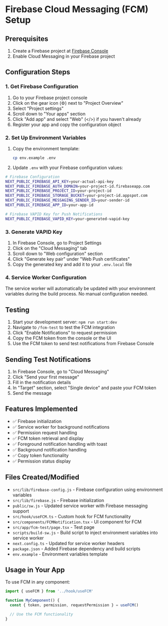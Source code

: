 # Firebase Cloud Messaging (FCM) Setup

## Prerequisites

1. Create a Firebase project at [Firebase Console](https://console.firebase.google.com/)
2. Enable Cloud Messaging in your Firebase project

## Configuration Steps

### 1. Get Firebase Configuration

1. Go to your Firebase project console
2. Click on the gear icon (⚙️) next to "Project Overview"
3. Select "Project settings"
4. Scroll down to "Your apps" section
5. Click "Add app" and select "Web" (</>) if you haven't already
6. Register your app and copy the configuration object

### 2. Set Up Environment Variables

1. Copy the environment template:

   ```bash
   cp env.example .env
   ```

2. Update `.env` with your Firebase configuration values:

```bash
# Firebase Configuration
NEXT_PUBLIC_FIREBASE_API_KEY=your-actual-api-key
NEXT_PUBLIC_FIREBASE_AUTH_DOMAIN=your-project-id.firebaseapp.com
NEXT_PUBLIC_FIREBASE_PROJECT_ID=your-project-id
NEXT_PUBLIC_FIREBASE_STORAGE_BUCKET=your-project-id.appspot.com
NEXT_PUBLIC_FIREBASE_MESSAGING_SENDER_ID=your-sender-id
NEXT_PUBLIC_FIREBASE_APP_ID=your-app-id

# Firebase VAPID Key for Push Notifications
NEXT_PUBLIC_FIREBASE_VAPID_KEY=your-generated-vapid-key
```

### 3. Generate VAPID Key

1. In Firebase Console, go to Project Settings
2. Click on the "Cloud Messaging" tab
3. Scroll down to "Web configuration" section
4. Click "Generate key pair" under "Web Push certificates"
5. Copy the generated key and add it to your `.env.local` file

### 4. Service Worker Configuration

The service worker will automatically be updated with your environment variables during the build process. No manual configuration needed.

## Testing

1. Start your development server: `npm run start:dev`
2. Navigate to `/fcm-test` to test the FCM integration
3. Click "Enable Notifications" to request permission
4. Copy the FCM token from the console or the UI
5. Use the FCM token to send test notifications from Firebase Console

## Sending Test Notifications

1. In Firebase Console, go to "Cloud Messaging"
2. Click "Send your first message"
3. Fill in the notification details
4. In "Target" section, select "Single device" and paste your FCM token
5. Send the message

## Features Implemented

- ✅ Firebase initialization
- ✅ Service worker for background notifications
- ✅ Permission request handling
- ✅ FCM token retrieval and display
- ✅ Foreground notification handling with toast
- ✅ Background notification handling
- ✅ Copy token functionality
- ✅ Permission status display

## Files Created/Modified

- `src/lib/firebase-config.js` - Firebase configuration using environment variables
- `src/lib/firebase.js` - Firebase initialization
- `public/sw.js` - Updated service worker with Firebase messaging support
- `src/hook/useFCM.ts` - Custom hook for FCM functionality
- `src/components/FCMNotification.tsx` - UI component for FCM
- `src/app/fcm-test/page.tsx` - Test page
- `scripts/build-sw.js` - Build script to inject environment variables into service worker
- `next.config.ts` - Updated for service worker headers
- `package.json` - Added Firebase dependency and build scripts
- `env.example` - Environment variables template

## Usage in Your App

To use FCM in any component:

```typescript
import { useFCM } from '../hook/useFCM'

function MyComponent() {
  const { token, permission, requestPermission } = useFCM()

  // Use the FCM functionality
}
```
